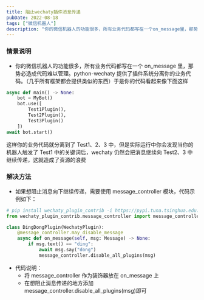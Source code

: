 ```yaml
---
title: 阻止wechaty插件消息传递
pubDate: 2022-08-18
tags: ["微信机器人"]
description: "你的微信机器人的功能很多，所有业务代码都写在一个on_message里，那势必造成代码难以管理。python-wechaty提供了插件系统分离你的业务代码。"
---
```


### 情景说明

- 你的微信机器人的功能很多，所有业务代码都写在一个 on_message 里，那势必造成代码难以管理。python-wechaty 提供了插件系统分离你的业务代码。（几乎所有框架都会提供类似的东西）于是你的代码看起来像下面这样

```python
async def main() -> None:
    bot = MyBot()
    bot.use([
        Test1Plugin(),
        Test2Plugin(),
        Test3Plugin()
    ])
await bot.start()
```

这样你的业务代码就分离到了 Test1、2、3 中，但是实际运行中你会发现当你的机器人触发了 Test1 中的关键词后，wechaty 仍然会把消息继续向 Test2、3 中继续传递，这就造成了资源的浪费

### 解决方法

- 如果想阻止消息向下继续传递，需要使用 message_controller 模块，代码示例如下：

```python
# pip install wechaty_plugin_contrib -i https://pypi.tuna.tsinghua.edu.cn/simple
from wechaty_plugin_contrib.message_controller import message_controller

class DingDongPlugin(WechatyPlugin):
    @message_controller.may_disable_message
    async def on_message(self, msg: Message) -> None:
        if msg.text() == "ding":
            await msg.say("dong")
            message_controller.disable_all_plugins(msg)
```

- 代码说明：
  - 将 message_controller 作为装饰器放在 on_message 上
  - 在想阻止消息传递的地方添加 message_controller.disable_all_plugins(msg)即可
